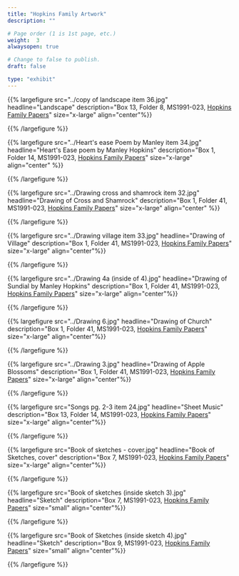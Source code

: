 ```yaml
---
title: "Hopkins Family Artwork"
description: ""

# Page order (1 is 1st page, etc.)
weight:  3
alwaysopen: true

# Change to false to publish.
draft: false

type: "exhibit"
---
```


{{% largefigure src="../copy of landscape item 36.jpg"
                headline="Landscape"
           description="Box 13, Folder 8, MS1991-023, [Hopkins Family Papers](https://bc-primo.hosted.exlibrisgroup.com/permalink/f/1jdnfk3/ALMA-BC21380054540001021)"
                size="x-large" align="center"%}}

{{% /largefigure %}}

{{% largefigure src="../Heart's ease Poem by Manley item 34.jpg"
                headline="Heart's Ease poem by Manley Hopkins"
				description="Box 1, Folder 14, MS1991-023, [Hopkins Family Papers](https://bc-primo.hosted.exlibrisgroup.com/permalink/f/1jdnfk3/ALMA-BC21380054540001021)" 
                size="x-large" align="center" %}}

{{% /largefigure %}}

{{% largefigure src="../Drawing cross and shamrock item 32.jpg"
                headline="Drawing of Cross and Shamrock"
				description="Box 1, Folder 41, MS1991-023, [Hopkins Family Papers](https://bc-primo.hosted.exlibrisgroup.com/permalink/f/1jdnfk3/ALMA-BC21380054540001021)"
                size="x-large"
                align="center" %}}

{{% /largefigure %}}

{{% largefigure src="../Drawing village item 33.jpg"
                headline="Drawing of Village"
				description="Box 1, Folder 41, MS1991-023, [Hopkins Family Papers](https://bc-primo.hosted.exlibrisgroup.com/permalink/f/1jdnfk3/ALMA-BC21380054540001021)"
                size="x-large" align="center"%}}

{{% /largefigure %}}

{{% largefigure src="../Drawing 4a (inside of 4).jpg"
           headline="Drawing of Sundial by Manley Hopkins"
           description="Box 1, Folder 41, MS1991-023, [Hopkins Family Papers](https://bc-primo.hosted.exlibrisgroup.com/permalink/f/1jdnfk3/ALMA-BC21380054540001021)"
                size="x-large" align="center"%}}

{{% /largefigure %}}

{{% largefigure src="../Drawing 6.jpg"
           headline="Drawing of Church"
           description="Box 1, Folder 41, MS1991-023, [Hopkins Family Papers](https://bc-primo.hosted.exlibrisgroup.com/permalink/f/1jdnfk3/ALMA-BC21380054540001021)"
                size="x-large" align="center"%}}

{{% /largefigure %}}

{{% largefigure src="../Drawing 3.jpg"
           headline="Drawing of Apple Blossoms"
           description="Box 1, Folder 41, MS1991-023, [Hopkins Family Papers](https://bc-primo.hosted.exlibrisgroup.com/permalink/f/1jdnfk3/ALMA-BC21380054540001021)"
                size="x-large" align="center"%}}

{{% /largefigure %}}

{{% largefigure src="Songs pg. 2-3 item 24.jpg"
           headline="Sheet Music" 
           description="Box 13, Folder 14, MS1991-023, [Hopkins Family Papers](https://bc-primo.hosted.exlibrisgroup.com/permalink/f/1jdnfk3/ALMA-BC21380054540001021)" 
                size="x-large" align="center"%}}

{{% /largefigure %}}

{{% largefigure src="Book of sketches - cover.jpg"
           headline="Book of Sketches, cover" 
           description="Box 7, MS1991-023, [Hopkins Family Papers](https://bc-primo.hosted.exlibrisgroup.com/permalink/f/1jdnfk3/ALMA-BC21380054540001021)" 
                size="x-large" align="center"%}}

{{% /largefigure %}}

{{% largefigure src="Book of sketches (inside sketch 3).jpg"
           headline="Sketch" 
           description="Box 7, MS1991-023, [Hopkins Family Papers](https://bc-primo.hosted.exlibrisgroup.com/permalink/f/1jdnfk3/ALMA-BC21380054540001021)" 
                size="small" align="center"%}}

{{% /largefigure %}}

{{% largefigure src="Book of Sketches (inside sketch 4).jpg"
           headline="Sketch" 
           description="Box 9, MS1991-023, [Hopkins Family Papers](https://bc-primo.hosted.exlibrisgroup.com/permalink/f/1jdnfk3/ALMA-BC21380054540001021)" 
                size="small" align="center"%}}

{{% /largefigure %}}